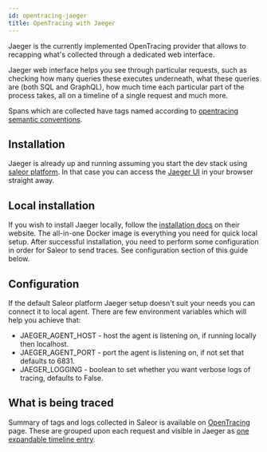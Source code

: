 ```yaml
---
id: opentracing-jaeger
title: OpenTracing with Jaeger
---
```


Jaeger is the currently implemented OpenTracing provider that allows to recapping what's collected through a dedicated web interface.

Jaeger web interface helps you see through particular requests, such as checking how many queries these executes underneath, what these queries are (both SQL and GraphQL), how much time each particular part of the process takes, all on a timeline of a single request and much more.

Spans which are collected have tags named according to [opentracing semantic conventions](https://github.com/opentracing/specification/blob/master/semantic_conventions.md).

## Installation
Jaeger is already up and running assuming you start the dev stack using [saleor platform](https://github.com/mirumee/saleor-platform). In that case you can access the [Jaeger UI](http://localhost:16686/) in your browser straight away.

## Local installation
If you wish to install Jaeger locally, follow the [installation docs](https://www.jaegertracing.io/docs/1.17/getting-started/) on their website. The all-in-one Docker image is everything you need for quick local setup. After successful installation, you need to perform some configuration in order for Saleor to send traces. See configuration section of this guide below.

## Configuration
If the default Saleor platform Jaeger setup doesn't suit your needs you can connect it to local agent. There are few environment variables which will help you achieve that:
- JAEGER_AGENT_HOST - host the agent is listening on, if running locally then localhost.
- JAEGER_AGENT_PORT - port the agent is listening on, if not set that defaults to 6831.
- JAEGER_LOGGING - boolean to set whether you want verbose logs of tracing, defaults to False.

## What is being traced
Summary of tags and logs collected in Saleor is available on [OpenTracing](advanced/opentracing.md) page. These are grouped upon each request and visible in Jaeger as [one expandable timeline entry](assets/advanced/1.png).
